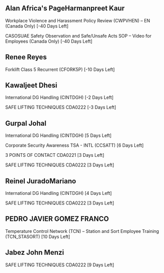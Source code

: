 Alan Africa's PageHarmanpreet Kaur
----------------

Workplace Violence and Harassment Policy Review (CWPVHEN) – EN (Canada Only) [-40 Days Left]

CASOSUAE Safety Observation and Safe/Unsafe Acts SOP – Video for Employees (Canada Only) [-40 Days Left]

Renee Reyes
-----------

Forklift Class 5 Recurrent (CFORK5P) [-10 Days Left]

Kawaljeet Dhesi
---------------

International DG Handling (CINTDGH) [-2 Days Left]

SAFE LIFTING TECHNIQUES CDA0222 [-3 Days Left]

Gurpal Johal
------------

International DG Handling (CINTDGH) [5 Days Left]

Corporate Security Awareness TSA - INTL (CCSATT) [6 Days Left]

3 POINTS OF CONTACT CDA0221 [3 Days Left]

SAFE LIFTING TECHNIQUES CDA0222 [3 Days Left]

Reinel JuradoMariano
--------------------

International DG Handling (CINTDGH) [4 Days Left]

SAFE LIFTING TECHNIQUES CDA0222 [3 Days Left]

PEDRO JAVIER GOMEZ FRANCO
-------------------------

Temperature Control Network (TCN) – Station and Sort Employee Training (TCN\_STASORT) [10 Days Left]

Jabez John Menzi
----------------

SAFE LIFTING TECHNIQUES CDA0222 [9 Days Left]

